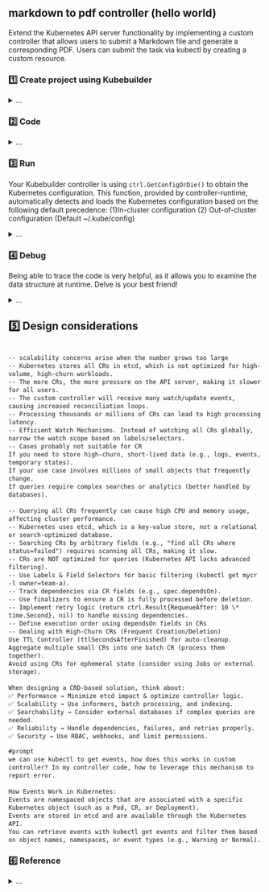 ## markdown to pdf controller (hello world)

Extend the Kubernetes API server functionality by implementing a custom controller that allows users to submit a Markdown file and generate a corresponding PDF. Users can submit the task via kubectl by creating a custom resource.

### 1️⃣ Create project using Kubebuilder

<details><summary>...</summary>

```
mkdir -p ~/projects/pdfdocument
cd ~/projects/pdfdocument

kubebuilder init --domain example.com --repo example.com/pdfdocument
kubebuilder create api --group tools --version v1 --kind PdfDocument
```

</details>

### 2️⃣ Code

<details><summary>...</summary>

🅰️ modify the data structure (schema)

`// api/v1/pdfdocument_types.go`

```
        DocumentName string `json:"documentName,omitempty"`
        Text         string `json:"text,omitempty"`
```

`// internal/controller/pdfdocument_controller.go`

```
import (
	"context"
	"encoding/base64"
	"fmt"

	batchv1 "k8s.io/api/batch/v1"
	corev1 "k8s.io/api/core/v1"                   // For PodTemplateSpec and PodSpec
	metav1 "k8s.io/apimachinery/pkg/apis/meta/v1" // For ObjectMeta
	"k8s.io/apimachinery/pkg/runtime"
	ctrl "sigs.k8s.io/controller-runtime"
	"sigs.k8s.io/controller-runtime/pkg/client"
	"sigs.k8s.io/controller-runtime/pkg/log"

	// toolsv1 "example.com/pdfdocument/api/v1"
)
```

🅱️ Reconcile

```
func (r *PdfDocumentReconciler) Reconcile(ctx context.Context, req ctrl.Request) (ctrl.Result, error) {
	log := log.FromContext(ctx)

	var pdfDoc toolsv1.PdfDocument
	if err := r.Get(ctx, req.NamespacedName, &pdfDoc); err != nil {
		log.Error(err, "unable to fetch PdfDocument")
		return ctrl.Result{}, client.IgnoreNotFound(err)
	}

	jobspec, err := r.createJob(pdfDoc)
	if err != nil {
		log.Error(err, "unable to create Job")
		return ctrl.Result{}, client.IgnoreNotFound(err)
	}

	if err := r.Create(ctx, &jobspec); err != nil {
		log.Error(err, "unable to create Job")
	}

	return ctrl.Result{}, nil
}
```

```
func (r *PdfDocumentReconciler) createJob(pdfDoc toolsv1.PdfDocument) (batchv1.Job, error) {
	image := "knsit/pandoc"
	base64text := base64.StdEncoding.EncodeToString([]byte(pdfDoc.Spec.Text))

	// Create a new Job
	job := batchv1.Job{
		TypeMeta: metav1.TypeMeta{APIVersion: batchv1.SchemeGroupVersion.String(), Kind: "Job"},
		ObjectMeta: metav1.ObjectMeta{
			Name:      pdfDoc.Name + "-job",
			Namespace: pdfDoc.Namespace,
		},
		Spec: batchv1.JobSpec{
			Template: corev1.PodTemplateSpec{
				Spec: corev1.PodSpec{
					InitContainers: []corev1.Container{
						{
							Name:    "store-to-md",
							Image:   "alpine",
							Command: []string{"/bin/sh"},
							Args:    []string{"-c", fmt.Sprintf("echo %s | base64 -d >> /data/text.md", base64text)},
							VolumeMounts: []corev1.VolumeMount{
								{
									Name:      "data-volume",
									MountPath: "/data",
								},
							},
						},
						{
							Name:    "convert-to-pdf",
							Image:   image,
							Command: []string{"sh", "-c"},
							Args:    []string{"-c", fmt.Sprintf("pandoc -s -o /data/%s.pdf /data/text.md", pdfDoc.Spec.DocumentName)},
							VolumeMounts: []corev1.VolumeMount{
								{
									Name:      "data-volume",
									MountPath: "/data",
								},
							},
						},
					},
					Containers: []corev1.Container{
						{
							Name:    "main",
							Image:   "alpine",
							Command: []string{"sh", "-c", "sleep 3600"},
							VolumeMounts: []corev1.VolumeMount{
								{
									Name:      "data-volume",
									MountPath: "/data",
								},
							},
						},
					},
					Volumes: []corev1.Volume{
						{
							Name: "data-volume",
							VolumeSource: corev1.VolumeSource{
								EmptyDir: &corev1.EmptyDirVolumeSource{},
							},
						},
					},
					RestartPolicy: corev1.RestartPolicyNever,
				},
			},
		},
	}

	return job, nil
}
```

</details>

### 3️⃣ Run

Your Kubebuilder controller is using `ctrl.GetConfigOrDie()` to obtain the Kubernetes configuration. This function, provided by controller-runtime, automatically detects and loads the Kubernetes configuration based on the following default precedence: (1)In-cluster configuration (2) Out-of-cluster configuration (Default ~/.kube/config)

<details><summary>...</summary>

```
laborant@dev-machine:~/projects/pdfdocument$ make run
/home/laborant/projects/pdfdocument/bin/controller-gen rbac:roleName=manager-role crd webhook paths="./..." output:crd:artifacts:config=config/crd/bases
/home/laborant/projects/pdfdocument/bin/controller-gen object:headerFile="hack/boilerplate.go.txt" paths="./..."
go fmt ./...
go vet ./...
go run ./cmd/main.go

```

Create CRD (just like product installation)

```
# CRD yaml
laborant@dev-machine:~/projects/pdfdocument$ vim ./config/crd/bases/tools.example.com_pdfdocuments.yaml

# create CRD
laborant@dev-machine:~/projects/pdfdocument$ kubectl apply -f ./config/crd/bases/tools.example.com_pdfdocuments.yaml
customresourcedefinition.apiextensions.k8s.io/pdfdocuments.tools.example.com created

# view CRD
laborant@dev-machine:~/projects/pdfdocument$ kubectl get crds
NAME                                         CREATED AT
pdfdocuments.tools.example.com               2025-03-08T07:05:12Z

# view CRD definition
laborant@dev-machine:~/projects/pdfdocument$ kubectl get crd pdfdocuments.tools.example.com -oyaml

# view CR
laborant@dev-machine:~/projects/pdfdocument$ kubectl get pdfdocuments.tools.example.com
No resources found in default namespace.
```

Create CR (just like user submit request)

```
// cr.yaml
apiVersion: tools.example.com/v1
kind: PdfDocument
metadata:
  name: sample-document
  namespace: default
spec:
  documentName: my-document
  text: |
    ### My document
    Hello **world** !
```

Copy PDF out

```
# check the pod
laborant@dev-machine:~/projects/pdfdocument$ kubectl get pods --watch
NAME                        READY   STATUS    RESTARTS   AGE
sample-document-job-nhqcj   1/1     Running   0          28m

# step - 1
laborant@dev-machine:~$  kubectl cp sample-document-job-nhqcj:/data/my-document.pdf ${PWD}/my-document.pdf
Defaulted container "main" out of: main, store-to-md (init), convert-to-pdf (init)
tar: removing leading '/' from member names

laborant@dev-machine:~$ ls -l *.pdf
-rw-rw-r-- 1 laborant laborant 46532 Mar  8 06:26 my-document.pdf
laborant@dev-machine:~$

# step - 2
# exit to WSL
cd /mnt/c/demo

# get playground id
labctl playground list

jeff@SUSE-387793:/mnt/c/demo ()$ labctl cp 67cbbe726a18929a7ce141ec:~/my-document.pdf .
Warning: Permanently added '[127.0.0.1]:45386' (ED25519) to the list of known hosts.
Done!

```

<p align="center">
  <img src="./materils/md2pdf2.png" width="70%">
</p>

</details>

### 4️⃣ Debug

Being able to trace the code is very helpful, as it allows you to examine the data structure at runtime. Delve is your best friend!

<details><summary>...</summary>

```
// start via delve debugger
laborant@dev-machine:~/projects/pdfdocument/bin$ dlv exec manager
Type 'help' for list of commands.
(dlv)


(dlv) funcs Reconcile
....
example.com/pdfdocument/internal/controller.(*PdfDocumentReconciler).Reconcile

// set breakpoint on Reconcile()
(dlv)  b example.com/pdfdocument/internal/controller.(*PdfDocumentReconciler).Reconcile

// continue
(dlv) c
```

Change buld option if necessary, add `-gcflags=all="-N -l"`

```
// Makefile
.PHONY: build
  1 build: manifests generate fmt vet ## Build manager binary.
	go build -gcflags=all="-N -l" -o bin/manager cmd/main.go

	go build -o bin/manager cmd/main.go			(was)
```

</details>

## 5️⃣ Design considerations

```

-- scalability concerns arise when the number grows too large
-- Kubernetes stores all CRs in etcd, which is not optimized for high-volume, high-churn workloads.
-- The more CRs, the more pressure on the API server, making it slower for all users.
-- The custom controller will receive many watch/update events, causing increased reconciliation loops.
-- Processing thousands or millions of CRs can lead to high processing latency.
-- Efficient Watch Mechanisms. Instead of watching all CRs globally, narrow the watch scope based on labels/selectors.
-- Cases probably not suitable for CR
If you need to store high-churn, short-lived data (e.g., logs, events, temporary states).
If your use case involves millions of small objects that frequently change.
If queries require complex searches or analytics (better handled by databases).

-- Querying all CRs frequently can cause high CPU and memory usage, affecting cluster performance.
-- Kubernetes uses etcd, which is a key-value store, not a relational or search-optimized database.
-- Searching CRs by arbitrary fields (e.g., "find all CRs where status=failed") requires scanning all CRs, making it slow.
-- CRs are NOT optimized for queries (Kubernetes API lacks advanced filtering).
-- Use Labels & Field Selectors for basic filtering (kubectl get mycr -l owner=team-a).
-- Track dependencies via CR fields (e.g., spec.dependsOn).
-- Use finalizers to ensure a CR is fully processed before deletion.
-- Implement retry logic (return ctrl.Result{RequeueAfter: 10 \* time.Second}, nil) to handle missing dependencies.
-- Define execution order using dependsOn fields in CRs
-- Dealing with High-Churn CRs (Frequent Creation/Deletion)
Use TTL Controller (ttlSecondsAfterFinished) for auto-cleanup.
Aggregate multiple small CRs into one batch CR (process them together).
Avoid using CRs for ephemeral state (consider using Jobs or external storage).

When designing a CRD-based solution, think about:
✅ Performance → Minimize etcd impact & optimize controller logic.
✅ Scalability → Use informers, batch processing, and indexing.
✅ Searchability → Consider external databases if complex queries are needed.
✅ Reliability → Handle dependencies, failures, and retries properly.
✅ Security → Use RBAC, webhooks, and limit permissions.

```

```
#prompt
we can use kubectl to get events, how does this works in custom controller? In my controller code, how to leverage this mechanism to report error.

How Events Work in Kubernetes:
Events are namespaced objects that are associated with a specific Kubernetes object (such as a Pod, CR, or Deployment).
Events are stored in etcd and are available through the Kubernetes API.
You can retrieve events with kubectl get events and filter them based on object names, namespaces, or event types (e.g., Warning or Normal).

```

### 6️⃣ Reference

<details><summary>...</summary>

[Writing Kubernetes Controllers](https://www.youtube.com/watch?v=q7b23612pSc)

<p align="center">
  <img src="./materils/md2pdf1.png" width="70%">
</p>

</details>
